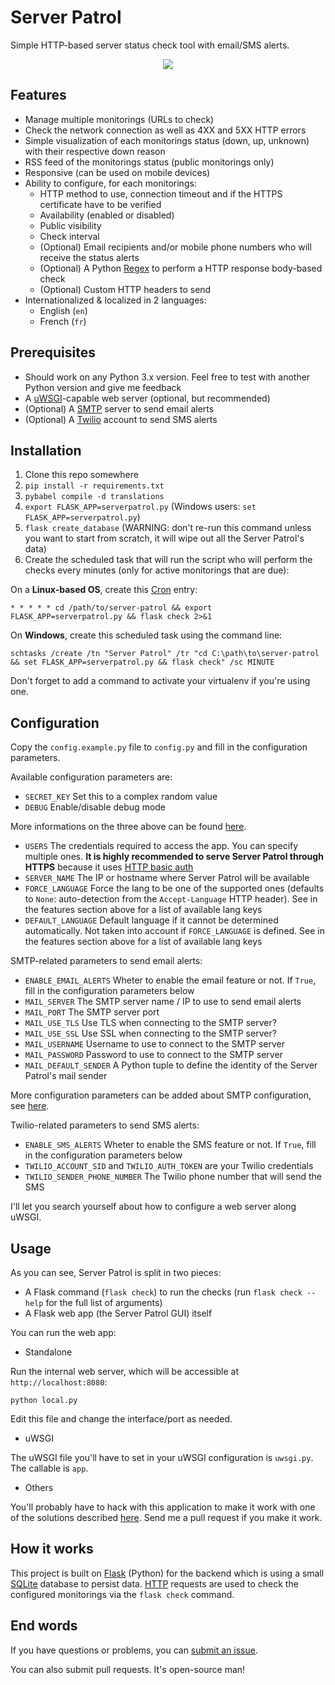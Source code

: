 # Server Patrol

Simple HTTP-based server status check tool with email/SMS alerts.

<p align="center">
  <img src="https://github.com/EpocDotFr/server-patrol/raw/master/screenshot.png">
</p>

## Features

  - Manage multiple monitorings (URLs to check)
  - Check the network connection as well as 4XX and 5XX HTTP errors
  - Simple visualization of each monitorings status (down, up, unknown) with their respective down reason
  - RSS feed of the monitorings status (public monitorings only)
  - Responsive (can be used on mobile devices)
  - Ability to configure, for each monitorings:
    - HTTP method to use, connection timeout and if the HTTPS certificate have to be verified
    - Availability (enabled or disabled)
    - Public visibility
    - Check interval
    - (Optional) Email recipients and/or mobile phone numbers who will receive the status alerts
    - (Optional) A Python [Regex](https://en.wikipedia.org/wiki/Regular_expression) to perform a HTTP response body-based check
    - (Optional) Custom HTTP headers to send
  - Internationalized & localized in 2 languages:
    - English (`en`)
    - French (`fr`)

## Prerequisites

  - Should work on any Python 3.x version. Feel free to test with another Python version and give me feedback
  - A [uWSGI](https://uwsgi-docs.readthedocs.io/en/latest/)-capable web server (optional, but recommended)
  - (Optional) A [SMTP](https://en.wikipedia.org/wiki/Simple_Mail_Transfer_Protocol) server to send email alerts
  - (Optional) A [Twilio](https://www.twilio.com/) account to send SMS alerts

## Installation

  1. Clone this repo somewhere
  2. `pip install -r requirements.txt`
  3. `pybabel compile -d translations`
  4. `export FLASK_APP=serverpatrol.py` (Windows users: `set FLASK_APP=serverpatrol.py`)
  5. `flask create_database` (WARNING: don't re-run this command unless you want to start from scratch, it will wipe out all the Server Patrol's data)
  6. Create the scheduled task that will run the script who will perform the checks every minutes (only for active monitorings that are due):

On a **Linux-based OS**, create this [Cron](https://en.wikipedia.org/wiki/Cron) entry:

```
* * * * * cd /path/to/server-patrol && export FLASK_APP=serverpatrol.py && flask check 2>&1
```

On **Windows**, create this scheduled task using the command line:

```
schtasks /create /tn "Server Patrol" /tr "cd C:\path\to\server-patrol && set FLASK_APP=serverpatrol.py && flask check" /sc MINUTE
```

Don't forget to add a command to activate your virtualenv if you're using one.

## Configuration

Copy the `config.example.py` file to `config.py` and fill in the configuration parameters.

Available configuration parameters are:

  - `SECRET_KEY` Set this to a complex random value
  - `DEBUG` Enable/disable debug mode

More informations on the three above can be found [here](http://flask.pocoo.org/docs/0.12/config/#builtin-configuration-values).

  - `USERS` The credentials required to access the app. You can specify multiple ones. **It is highly recommended to serve Server Patrol through HTTPS** because it uses [HTTP basic auth](https://en.wikipedia.org/wiki/Basic_access_authentication)
  - `SERVER_NAME` The IP or hostname where Server Patrol will be available
  - `FORCE_LANGUAGE` Force the lang to be one of the supported ones (defaults to `None`: auto-detection from the `Accept-Language` HTTP header). See in the features section above for a list of available lang keys
  - `DEFAULT_LANGUAGE` Default language if it cannot be determined automatically. Not taken into account if `FORCE_LANGUAGE` is defined. See in the features section above for a list of available lang keys

SMTP-related parameters to send email alerts:

  - `ENABLE_EMAIL_ALERTS` Wheter to enable the email feature or not. If `True`, fill in the configuration parameters below
  - `MAIL_SERVER` The SMTP server name / IP to use to send email alerts
  - `MAIL_PORT` The SMTP server port
  - `MAIL_USE_TLS` Use TLS when connecting to the SMTP server?
  - `MAIL_USE_SSL` Use SSL when connecting to the SMTP server?
  - `MAIL_USERNAME` Username to use to connect to the SMTP server
  - `MAIL_PASSWORD` Password to use to connect to the SMTP server
  - `MAIL_DEFAULT_SENDER` A Python tuple to define the identity of the Server Patrol's mail sender

More configuration parameters can be added about SMTP configuration, see [here](https://pythonhosted.org/Flask-Mail/#configuring-flask-mail).

Twilio-related parameters to send SMS alerts:

  - `ENABLE_SMS_ALERTS` Wheter to enable the SMS feature or not. If `True`, fill in the configuration parameters below
  - `TWILIO_ACCOUNT_SID` and `TWILIO_AUTH_TOKEN` are your Twilio credentials
  - `TWILIO_SENDER_PHONE_NUMBER` The Twilio phone number that will send the SMS

I'll let you search yourself about how to configure a web server along uWSGI.

## Usage

As you can see, Server Patrol is split in two pieces:

  - A Flask command (`flask check`) to run the checks (run `flask check --help` for the full list of arguments)
  - A Flask web app (the Server Patrol GUI) itself

You can run the web app:

  - Standalone

Run the internal web server, which will be accessible at `http://localhost:8080`:

```
python local.py
```

Edit this file and change the interface/port as needed.

  - uWSGI

The uWSGI file you'll have to set in your uWSGI configuration is `uwsgi.py`. The callable is `app`.

  - Others

You'll probably have to hack with this application to make it work with one of the solutions described [here](http://flask.pocoo.org/docs/0.12/deploying/). Send me a pull request if you make it work.

## How it works

This project is built on [Flask](http://flask.pocoo.org/) (Python) for the backend which is using a small [SQLite](https://en.wikipedia.org/wiki/SQLite)
database to persist data. [HTTP](https://en.wikipedia.org/wiki/Hypertext_Transfer_Protocol) requests are used to check the configured monitorings via
the `flask check` command.

## End words

If you have questions or problems, you can [submit an issue](https://github.com/EpocDotFr/server-patrol/issues).

You can also submit pull requests. It's open-source man!
